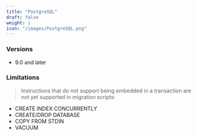 ```yaml
---
title: "PostgreSQL"
draft: false
weight: 1
icon: "/images/PostgreSQL.png"
---
```


### Versions
- 9.0 and later

### Limitations
> Instructions that do not support being embedded in a transaction are not yet supported in migration scripts:

- CREATE INDEX CONCURRENTLY
- CREATE/DROP DATABASE
- COPY FROM STDIN
- VACUUM
